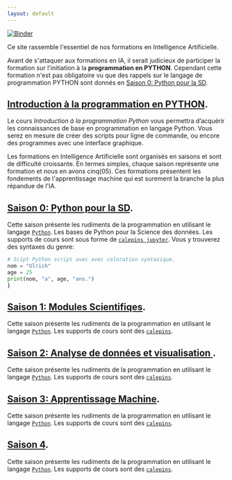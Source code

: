 ```yaml
---
layout: default
---
```


[![Binder](https://mybinder.org/badge.svg)](https://mybinder.org/v2/gh/Naereen/ParcourSup.py/master?filepath=notebooks%2FParcourSup.py_version_simplifiee.ipynb)


Ce site rassemble l'essentiel de nos formations en Intelligence Artificielle. 

Avant de s'attaquer aux formations en IA, il serait judicieux de participer la formation sur l'initiation à la **programmation en PYTHON**.
Cependant cette formation n'est pas obligatoire vu que des rappels sur le langage de programmation PYTHON sont donnés en [Saison 0: Python pour la SD](./saison-0.html).

## [Introduction à la programmation en PYTHON](./programmation-en-python.html).
Le cours _Introduction à la programmation Python_ vous permettra d’acquérir les connaissances de base en programmation en langage Python. Vous serez en mesure de créer des scripts pour ligne de commande, ou encore des programmes avec une interface graphique.


Les formations en Intelligence Artificielle sont organisés en saisons et sont de difficulté croissante. En termes simples, chaque saison représente une formation et nous en avons cinq(05). Ces formations présentent les fondements de l'apprentissage machine qui est surement la branche la plus répandue de l'IA.


## [Saison 0: Python pour la SD](./saison-0.html).
Cette saison présente les rudiments de la programmation en utilisant le langage [`Python`](https://www.python.org/). Les bases de Python pour la Science des données. Les supports de cours sont sous forme de
[`calepins jupyter`](https://jupyter.org/). Vous y trouverez des syntaxes du genre:

```python
# Scipt Python script avec avec coloration syntaxique.
nom = "Ulrich"
age = 25
print(nom, "a", age, "ans.")
}
```


## [Saison 1: Modules Scientifiqes](./saison-1.html).
Cette saison présente les rudiments de la programmation en utilisant le langage [`Python`](./another-page.html). Les supports de cours sont des
[`calepins`](./another-page.html).



## [Saison 2: Analyse de données et visualisation ](./saison-2.html).
Cette saison présente les rudiments de la programmation en utilisant le langage [`Python`](./another-page.html). Les supports de cours sont des
[`calepins`](./another-page.html).


## [Saison 3: Apprentissage Machine](./saison-3.html).
Cette saison présente les rudiments de la programmation en utilisant le langage [`Python`](./another-page.html). Les supports de cours sont des
[`calepins`](./another-page.html).

## [Saison 4](./saison-4.html).
Cette saison présente les rudiments de la programmation en utilisant le langage [`Python`](./another-page.html). Les supports de cours sont des
[`calepins`](./another-page.html).



